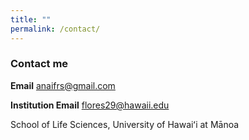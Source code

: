 ```yaml
---
title: ""
permalink: /contact/
---
```

### Contact me 
**Email**  anaifrs@gmail.com 

**Institution Email** flores29@hawaii.edu 

School of Life Sciences, University of Hawaiʻi at Mānoa





